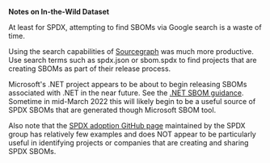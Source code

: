 **Notes on In-the-Wild Dataset**

At least for SPDX, attempting to find SBOMs via Google search is a waste of time.

Using the search capabilities of [Sourcegraph](https://sourcegraph.com/) was much more productive. Use search terms such as spdx.json or sbom.spdx to find projects that are creating SBOMs as part of their release process.

Microsoft's .NET project appears to be about to begin releasing SBOMs associated with .NET in the near future. See the [.NET SBOM guidance](https://github.com/dotnet/arcade/blob/main/Documentation/SBOMGenerationGuidance.md). Sometime in mid-March 2022 this will likely begin to be a useful source of SPDX SBOMs that are generated though Microsoft SBOM tool.

Also note that the [SPDX adoption GitHub page](https://github.com/spdx/spdx-adoption) maintained by the SPDX group has relatively few examples and does NOT appear to be particularly useful in identifying projects or companies that are creating and sharing SPDX SBOMs.
